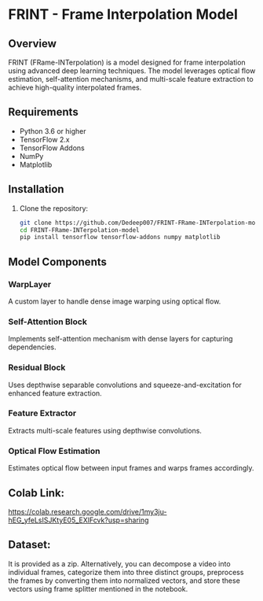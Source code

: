 # FRINT - Frame Interpolation Model

## Overview
FRINT (FRame-INTerpolation) is a model designed for frame interpolation using advanced deep learning techniques. The model leverages optical flow estimation, self-attention mechanisms, and multi-scale feature extraction to achieve high-quality interpolated frames.

## Requirements
- Python 3.6 or higher
- TensorFlow 2.x
- TensorFlow Addons
- NumPy
- Matplotlib

## Installation
1. Clone the repository:
   ```bash
   git clone https://github.com/Dedeep007/FRINT-FRame-INTerpolation-model.git
   cd FRINT-FRame-INTerpolation-model
   pip install tensorflow tensorflow-addons numpy matplotlib

## Model Components
### WarpLayer
A custom layer to handle dense image warping using optical flow.

### Self-Attention Block
Implements self-attention mechanism with dense layers for capturing dependencies.

### Residual Block
Uses depthwise separable convolutions and squeeze-and-excitation for enhanced feature extraction.

### Feature Extractor
Extracts multi-scale features using depthwise convolutions.

### Optical Flow Estimation
Estimates optical flow between input frames and warps frames accordingly.

## Colab Link:
https://colab.research.google.com/drive/1my3ju-hEG_yfeLsISJKtyE05_EXlFcvk?usp=sharing

## Dataset:
It is provided as a zip.
Alternatively, you can decompose a video into individual frames, categorize them into three distinct groups, preprocess the frames by converting them into normalized vectors, and store these vectors using frame splitter mentioned in the notebook.
